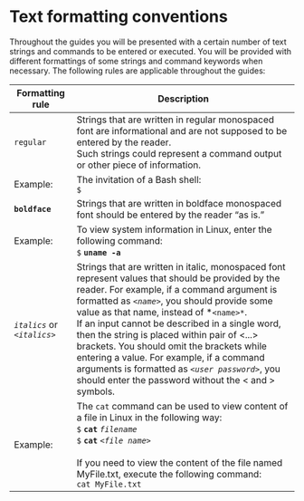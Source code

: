 #   Text formatting conventions

Throughout the guides you will be presented with a certain number of text strings and commands to be entered or executed. You will be provided with different formattings of some strings and command keywords when necessary. The following rules are applicable throughout the guides:


| Formatting rule                 | Description |
| -----------------------------  | ------------------------------------------------------------    |
|`regular` | Strings that are written in regular monospaced font are informational and are not supposed to be entered by the reader.<br>Such strings could represent a command output or other piece of information.|
|Example: | The invitation of a Bash shell:<br>`$`                     |
|**`boldface`**  | Strings that are written in boldface monospaced font should be entered by the reader “as is.” |
|Example: | To view system information in Linux, enter the following command:<br>`$` **`uname -a`** |
|*`italics`* or  *`<italics>`* | Strings that are written in italic, monospaced font represent values that should be provided by the reader. For example, if a command argument is formatted as *`<name>`*, you should provide some value as that name, instead of *`<name>*`.<br>If an input cannot be described in a single word, then the string is placed within pair of <...> brackets. You should omit the brackets while entering a value. For example, if a command arguments is formatted as *`<user password>`*, you should enter the password without the < and > symbols. |
|Example: | The `cat` command can be used to view content of a file in Linux in the following way:<br>`$` **`cat`** *`filename`*<br>`$` **`cat`** *`<file name>`*<br><br>If you need to view the content of the file named MyFile.txt, execute the following command:<br>`cat MyFile.txt` |